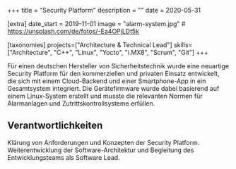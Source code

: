 +++
title = "Security Platform"
description = ""
date = 2020-05-31

[extra]
date_start = 2019-11-01
image = "alarm-system.jpg" # https://unsplash.com/de/fotos/-Ea4OPjLDt5k

[taxonomies]
projects=["Architecture & Technical Lead"]
skills=["Architecture", "C++", "Linux", "Yocto", "i.MX8", "Scrum", "Git"]
+++

Für einen deutschen Hersteller von Sicherheitstechnik wurde eine neuartige Security Platform für den kommerziellen und privaten Einsatz entwickelt, die sich mit einem Cloud-Backend und einer Smartphone-App in ein Gesamtsystem integriert. Die Gerätefirmware wurde dabei basierend auf einem Linux-System erstellt und musste die relevanten Normen für Alarmanlagen und Zutrittskontrollsysteme
erfüllen.

## Verantwortlichkeiten

Klärung von Anforderungen und Konzepten der
Security Platform. Weiterentwicklung der Software-Architektur und Begleitung des Entwicklungsteams als Software Lead.
